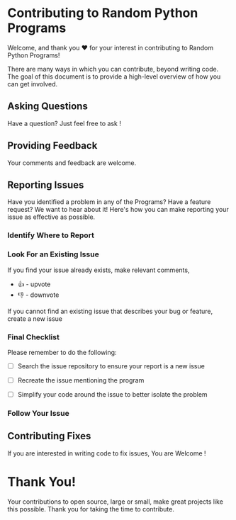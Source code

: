 # Contributing to Random Python Programs

Welcome, and thank you :heart: for your interest in contributing to Random Python Programs!

There are many ways in which you can contribute, beyond writing code. The goal of this document is to provide a high-level overview of how you can get involved.

## Asking Questions

Have a question? Just feel free to ask !

## Providing Feedback

Your comments and feedback are welcome.

## Reporting Issues

Have you identified a problem in any of the Programs? Have a feature request? We want to hear about it! Here's how you can make reporting your issue as effective as possible.

### Identify Where to Report

### Look For an Existing Issue

If you find your issue already exists, make relevant comments,
* 👍 - upvote
* 👎 - downvote

If you cannot find an existing issue that describes your bug or feature, create a new issue 

### Final Checklist

Please remember to do the following:

* [ ] Search the issue repository to ensure your report is a new issue

* [ ] Recreate the issue mentioning the program

* [ ] Simplify your code around the issue to better isolate the problem

### Follow Your Issue


## Contributing Fixes

If you are interested in writing code to fix issues,
You are Welcome !

# Thank You!

Your contributions to open source, large or small, make great projects like this possible. Thank you for taking the time to contribute.
